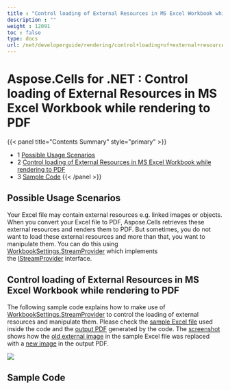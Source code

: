 ```yaml
---
title : "Control loading of External Resources in MS Excel Workbook while rendering to PDF" 
description : "" 
weight : 12091 
toc : false
type: docs
url: /net/developerguide/rendering/control+loading+of+external+resources+in+ms+excel+workbook+while+rendering+to+pdf/
---
```


# Aspose.Cells for .NET : Control loading of External Resources in MS Excel Workbook while rendering to PDF


{{< panel title="Contents Summary" style="primary" >}}
*   1 [Possible Usage Scenarios](#possible-usage-scenarios)
*   2 [Control loading of External Resources in MS Excel Workbook while rendering to PDF](#control-loading-of-external-resources-in-ms-excel-workbook-while-rendering-to-pdf)
*   3 [Sample Code](#sample-code)
{{< /panel >}}
## Possible Usage Scenarios

Your Excel file may contain external resources e.g. linked images or objects. When you convert your Excel file to PDF, Aspose.Cells retrieves these external resources and renders them to PDF. But sometimes, you do not want to load these external resources and more than that, you want to manipulate them. You can do this using [WorkbookSettings.StreamProvider](https://apireference.aspose.com/net/cells/aspose.cells/workbooksettings/properties/streamprovider) which implements the [IStreamProvider](https://apireference.aspose.com/net/cells/aspose.cells/istreamprovider) interface.

## Control loading of External Resources in MS Excel Workbook while rendering to PDF

The following sample code explains how to make use of [WorkbookSettings.StreamProvider](https://apireference.aspose.com/net/cells/aspose.cells/workbooksettings/properties/streamprovider) to control the loading of external resources and manipulate them. Please check the [sample Excel file](https://docs2.aspose.com/cells/net/attachments/50270177/50528322.xlsx) used inside the code and the [output PDF](https://docs2.aspose.com/cells/net/attachments/50270177/50528325.pdf) generated by the code. The [screenshot](https://docs2.aspose.com/cells/net/attachments/50270177/50528326.png) shows how the [old external image](https://docs2.aspose.com/cells/net/attachments/50270177/50528324.png) in the sample Excel file was replaced with a [new image](https://docs2.aspose.com/cells/net/attachments/50270177/50528323.png) in the output PDF.

![](https://docs2.aspose.com/cells/net/attachments/50270177/50528326.png)

## Sample Code

